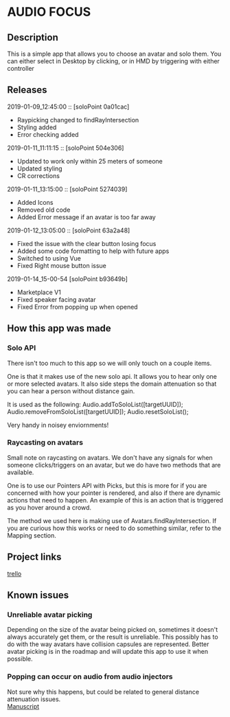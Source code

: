 # AUDIO FOCUS

## Description

This is a simple app that allows you to choose an avatar and solo them.
You can either select in Desktop by clicking, or in HMD by triggering with either controller

## Releases

2019-01-09_12:45:00 :: [soloPoint 0a01cac]

- Raypicking changed to findRayIntersection
- Styling added
- Error checking added

2019-01-11_11:11:15 :: [soloPoint 504e306]

- Updated to work only within 25 meters of someone
- Updated styling
- CR corrections

2019-01-11_13:15:00 :: [soloPoint 5274039]

- Added Icons
- Removed old code
- Added Error message if an avatar is too far away

2019-01-12_13:05:00 :: [soloPoint 63a2a48]

- Fixed the issue with the clear button losing focus
- Added some code formatting to help with future apps
- Switched to using Vue
- Fixed Right mouse button issue

2019-01-14_15-00-54 [soloPoint b93649b]
- Marketplace V1
- Fixed speaker facing avatar
- Fixed Error from popping up when opened

## How this app was made

### Solo API
There isn't too much to this app so we will only touch on a couple items.

One is that it makes use of the new solo api.  It allows you to hear only one or more selected avatars.  It also side steps the domain attenuation so that you can hear a person without distance gain.  

It is used as the following:
Audio.addToSoloList([targetUUID]);
Audio.removeFromSoloList([targetUUID]);
Audio.resetSoloList();

Very handy in noisey enviornments!

### Raycasting on avatars
Small note on raycasting on avatars.  We don't have any signals for when someone clicks/triggers on an avatar, but we do have two methods that are available. 

One is to use our Pointers API with Picks, but this is more for if you are concerned with how your pointer is rendered, and also if there are dynamic actions that need to happen.  An example of this is an action that is triggered as you hover around a crowd.

The method we used here is making use of Avatars.findRayIntersection.  If you are curious how this works or need to do something similar, refer to the Mapping section.

## Project links
[trello](https://trello.com/c/iK9EtELU/12-loud-pointer-script)

## Known issues

### Unreliable avatar picking
Depending on the size of the avatar being picked on, sometimes it doesn't always accurately get them, or the result is unreliable.
This possibly has to do with the way avatars have collision capsules are represented.  Better avatar picking is in the roadmap and will update this app to use it when possible.

### Popping can occur on audio from audio injectors
Not sure why this happens, but could be related to general distance attenuation issues.  
[Manuscript](https://highfidelity.manuscript.com/f/cases/20666/When-exclusively-listening-to-an-audio-source-hearing-popping-when-around-items-that-play-repeating-audio)

